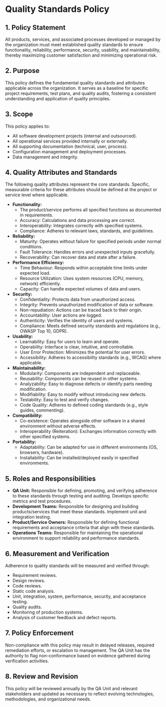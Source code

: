# Quality Standards Policy

## 1. Policy Statement

All products, services, and associated processes developed or managed by the organization must meet established quality standards to ensure functionality, reliability, performance, security, usability, and maintainability, thereby maximizing customer satisfaction and minimizing operational risk.

## 2. Purpose

This policy defines the fundamental quality standards and attributes applicable across the organization. It serves as a baseline for specific project requirements, test plans, and quality audits, fostering a consistent understanding and application of quality principles.

## 3. Scope

This policy applies to:
*   All software development projects (internal and outsourced).
*   All operational services provided internally or externally.
*   All supporting documentation (technical, user, process).
*   Configuration management and deployment processes.
*   Data management and integrity.

## 4. Quality Attributes and Standards

The following quality attributes represent the core standards. Specific, measurable criteria for these attributes should be defined at the project or service level where applicable.

*   **Functionality:**
    *   The product/service performs all specified functions as documented in requirements.
    *   Accuracy: Calculations and data processing are correct.
    *   Interoperability: Integrates correctly with specified systems.
    *   Compliance: Adheres to relevant laws, standards, and guidelines.
*   **Reliability:**
    *   Maturity: Operates without failure for specified periods under normal conditions.
    *   Fault Tolerance: Handles errors and unexpected inputs gracefully.
    *   Recoverability: Can recover data and state after a failure.
*   **Performance Efficiency:**
    *   Time Behaviour: Responds within acceptable time limits under expected load.
    *   Resource Utilization: Uses system resources (CPU, memory, network) efficiently.
    *   Capacity: Can handle expected volumes of data and users.
*   **Security:**
    *   Confidentiality: Protects data from unauthorized access.
    *   Integrity: Prevents unauthorized modification of data or software.
    *   Non-repudiation: Actions can be traced back to their origin.
    *   Accountability: User actions are logged.
    *   Authenticity: Verifies the identity of users and systems.
    *   Compliance: Meets defined security standards and regulations (e.g., OWASP Top 10, GDPR).
*   **Usability:**
    *   Learnability: Easy for users to learn and operate.
    *   Operability: Interface is clear, intuitive, and controllable.
    *   User Error Protection: Minimizes the potential for user errors.
    *   Accessibility: Adheres to accessibility standards (e.g., WCAG) where applicable.
*   **Maintainability:**
    *   Modularity: Components are independent and replaceable.
    *   Reusability: Components can be reused in other systems.
    *   Analyzability: Easy to diagnose defects or identify parts needing modification.
    *   Modifiability: Easy to modify without introducing new defects.
    *   Testability: Easy to test and verify changes.
    *   Code Quality: Adheres to defined coding standards (e.g., style guides, commenting).
*   **Compatibility:**
    *   Co-existence: Operates alongside other software in a shared environment without adverse effects.
    *   Interoperability (Reiteration): Exchanges information correctly with other specified systems.
*   **Portability:**
    *   Adaptability: Can be adapted for use in different environments (OS, browsers, hardware).
    *   Installability: Can be installed/deployed easily in specified environments.

## 5. Roles and Responsibilities

*   **QA Unit:** Responsible for defining, promoting, and verifying adherence to these standards through testing and auditing. Develops specific metrics and test procedures.
*   **Development Teams:** Responsible for designing and building products/services that meet these standards. Implement unit and integration testing.
*   **Product/Service Owners:** Responsible for defining functional requirements and acceptance criteria that align with these standards.
*   **Operations Teams:** Responsible for maintaining the operational environment to support reliability and performance standards.

## 6. Measurement and Verification

Adherence to quality standards will be measured and verified through:
*   Requirement reviews.
*   Design reviews.
*   Code reviews.
*   Static code analysis.
*   Unit, integration, system, performance, security, and acceptance testing.
*   Quality audits.
*   Monitoring of production systems.
*   Analysis of customer feedback and defect reports.

## 7. Policy Enforcement

Non-compliance with this policy may result in delayed releases, required remediation efforts, or escalation to management. The QA Unit has the authority to flag non-conformance based on evidence gathered during verification activities.

## 8. Review and Revision

This policy will be reviewed annually by the QA Unit and relevant stakeholders and updated as necessary to reflect evolving technologies, methodologies, and organizational needs. 